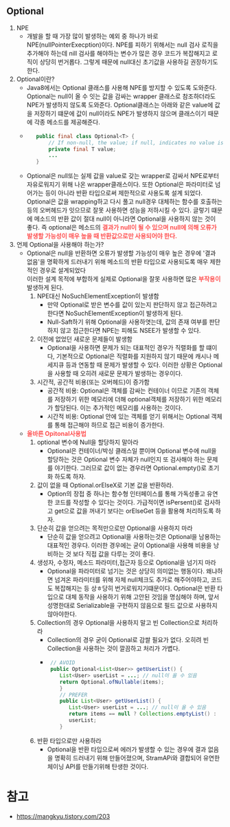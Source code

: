 ## Optional
1. NPE
   - 개발을 할 때 가장 많이 발생하는 예외 중 하나가 바로 NPE(nullPointerExecption)이다. NPE를 피하기 위해서는 null 검사 로직을 추가해야 하는데 nill 검사를 해야하는 변수가 많은 경우 코드가 복잡해지고 로직이 상당히 번거롭다. 그렇게 때문에 null대신 초기값을 사용하길 권장하기도 한다.
2. Optional이란?
   - Java8에서는 Optional<T> 클래스를 사용해 NPE를 방지할 수 있도록 도와준다. Optional<T>는 null이 올 수 잇는 값을 감싸는 wrapper 클래스로 참조하더라도 NPE가 발생하지 않도록 도와준다. Optional클래스는 아래와 같은 value에 값을 저장하기 떄문에 값이 null이라도 NPE가 발생하지 않으며 클래스이기 때문에 각종 메소드를 제공해준다.
   - ``` java
        public final class Optional<T> { 
            // If non-null, the value; if null, indicates no value is present 
            private final T value; 
            ...
        }
    - Optional은 null또는 실제 값을 value로 갖는 wrapper로 감싸서 NPE로부터 자유로워지기 위해 나온 wrapper클래스이다. 또한 Optional은 파라미터로 넘어가는 등이 아니라 반환 타입으로써 제한적으로 사용도록 설계 되었다. Optional은 값을 wrapping하고 다시 풀고 null경우 대체하는 함수를 호출하는 등의 오버헤드가 잇으므로 잘못 사용하면 성능을 저하시킬 수 있다. 글렇기 떄문에 메소드의 반환 값이 절대 null이 아니라면 Optional을 사용하지 않는 것이 좋다. 즉 optional은 메소드의 <span style=color:#ff5050> __결과가 null이 될 수 있으며 null에 의해 오류가 발생할 가능성이 매우 높을 때 반환값으로만 사용되어야 한다.__</span>
3. 언제 Optional을 사용해야 하는가?
   - Optional은 null을 반환하면 오류가 발생할 가능성이 매우 높은 경우에 '결과 없음'을 명확하게 드러내기 위해 메소드의 반환 타입으로 사용되도록 매우 제한적인 경우로 설계되었다 <br/> 이러한 설계 목적에 부합하게 실제로 Optional을 잘못 사용하면 많은 <span style=color:#ff5050>__부작용이__</span> 발생하게 된다.
     1. NPE대신 NoSuchElementException이 발생함
        - 만약 Optional로 받은 변수를 값이 있는지 판단하지 않고 접근하려고 한다면 NoSuchElementException이 발생하게 된다.
        - Null-Saft하기 위해 Optional을 사용하엿는데, 값의 존재 여부를 판단하지 않고 접근한다면 NPE는 피해도 NSEE가 발생할 수 있다.   
     2. 이전에 없었던 새로운 문제들이 발생함
        - Optional을 사용하면 문제가 되는 대표적인 경우가 직렬화를 할 떄이다, 기본적으로 Optional은 직렬화를 지원하지 않기 때문에 캐시나 메세지큐 등과 연동할 때 문제가 발생할 수 있다. 이러한 상황은 Optional을 사용할 때 오히려 새로문 문제가 발생하는 경우이다.
     3. 시간적, 공간적 비용(또는 오버헤드)이 증가함
        - 공간적 비용: Optional은 객체를 감싸는 컨테이너 이므로 기존의 객체를 저장하기 위한 메모리에 더해 optional객체를 저장하기 위한 메모리가 할당된다. 이는 추가적인 메모리를 사용하는 것이다.
        - 시간적 비용: Optional 안에 있는 객체를 얻기 위해서는 Optional 객체를 통해 접근해야 하므로 접근 비용이 증가한다.
    - <span style=color:#ff5050>__올바른 Opitonal사용법__</span>
      1. optional 변수에 Null을 할당하지 말아라
         - Optional은 컨테이너/박싱 클래스일 뿐이며 Optional 변수에 null을 할당하는 것은 Optional 변수 자체가 null인지 또 검사해야 하는 문제를 야기한다. 그러므로 값이 없는 경우라면 Optional.empty()로 초기화 하도록 하자.
      2. 값이 없을 때 Optional.orElseX로 기본 값을 반환하라.
         - Option의 장접 중 하나는 함수형 인터페이스를 통해 가독성좋고 유연한 코드를 작성할 수 있다는 것이다. 가급적이면 isPersent()로 검사하고 get으로 값을 꺼내기 보다는 orElseGet 등을 활용해 처리하도록 하자.
      3. 단순히 값을 얻으려는 목적만으로만 Optional을 사용하지 마라
         - 단순히 값을 얻으려고 Optional을 사용하는것은 Optional을 남용하는 대표적인 경우다. 이러한 경우에는 굳이 Optional을 사용해 비용을 낭비하는 것 보다 직접 값을 다루는 것이 좋다.
      4. 생성자, 수정자, 메소드 파라미터,접근자 등으로 Optional을 넘기지 마라
         - Optional을 파라미터로 넘기는 것은 상당히 의미없는 행동이다. 왜냐하면 넘겨온 파라미터를 위해 자체 null체크도 추가로 해주어야하고, 코드도 복잡해지는 등 상ㅎ당히 번거로워지기떄문이다. Optional은 반환 타입으로 대체 동작을 사용하기 위해 고안된 것임을 명심해야 하며, 앞서 성명한대로 Serializable을 구현하지 않음으로 필드 값으로 사용하지 않아야한다.
      5. Collection의 경우 Optional을 사용하지 말고 빈 Collection으로 처리하라
         - Collection의 경우 굳이 Optional로 감쌀 필요가 없다. 오히려 빈 Collection을 사용하는 것이 깔끔하고 처리가 가볍다.
         - ``` java
            // AVOID 
            public Optional<List<User>> getUserList() { 
               List<User> userList = ...; // null이 올 수 있음 
               return Optional.ofNullable(items); 
               } 
               // PREFER 
               public List<User> getUserList() { 
                  List<User> userList = ...; // null이 올 수 있음 
                  return items == null ? Collections.emptyList() : 
                  userList; 
               }
      6. 반환 타입으로만 사용하라
          - Optional을 반환 타입으로써 에러가 발생할 수 있는 경우에 결과 없음을 명확히 드러내기 위해 만들어졌으며, StramAPi와 결합되어 유연한 체이닝 API를 만들기위해 탄생한 것이다.
# 참고
- https://mangkyu.tistory.com/203